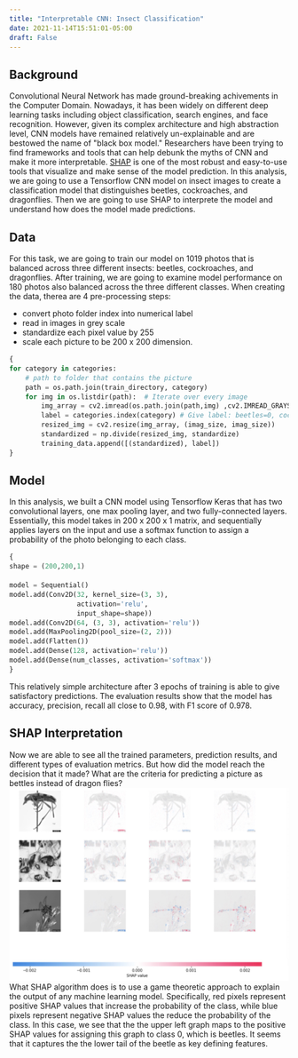 ```yaml
---
title: "Interpretable CNN: Insect Classification"
date: 2021-11-14T15:51:01-05:00
draft: False
---
```

## Background
Convolutional Neural Network has made ground-breaking achivements in the Computer Domain. Nowadays, it has been widely on different deep learning tasks including object classification, search engines, and face recognition. However, given its complex architecture and high abstraction level, CNN models have remained relatively un-explainable and are bestowed the name of "black box model." 
Researchers have been trying to find frameworks and tools that can help debunk the myths of CNN and make it more interpretable. [SHAP](https://github.com/slundberg/shap) is one of the most robust and easy-to-use tools that visualize and make sense of the model prediction. In this analysis, we are going to use a Tensorflow CNN model on insect images to create a classification model that distinguishes beetles, cockroaches, and dragonflies. Then we are going to use SHAP to interprete the model and understand how does the model made predictions.
## Data
For this task, we are going to train our model on 1019 photos that is balanced across three different insects: beetles, cockroaches, and dragonflies. After training, we are going to examine model performance on 180 photos also balanced across the three different classes. 
When creating the data, therea are 4 pre-processing steps:
- convert photo folder index into numerical label
- read in images in grey scale
- standardize each pixel value by 255
- scale each picture to be 200 x 200 dimension. 

```python
{
for category in categories:
    # path to folder that contains the picture
    path = os.path.join(train_directory, category)
    for img in os.listdir(path):  # Iterate over every image
        img_array = cv2.imread(os.path.join(path,img) ,cv2.IMREAD_GRAYSCALE) # Convert to array
        label = categories.index(category) # Give label: beetles=0, cockroach=1, dragonflies = 2
        resized_img = cv2.resize(img_array, (imag_size, imag_size))
        standardized = np.divide(resized_img, standardize)
        training_data.append([(standardized), label])
}
```
## Model
In this analysis, we built a CNN model using Tensorflow Keras that has two convolutional layers, one max pooling layer, and two fully-connected layers. Essentially, this model takes in 200 x 200 x 1 matrix, and sequentially applies layers on the input and use a softmax function to assign a probability of the photo belonging to each class. 
```python
{
shape = (200,200,1)

model = Sequential()
model.add(Conv2D(32, kernel_size=(3, 3),
                 activation='relu',
                 input_shape=shape))
model.add(Conv2D(64, (3, 3), activation='relu'))
model.add(MaxPooling2D(pool_size=(2, 2)))
model.add(Flatten())
model.add(Dense(128, activation='relu'))
model.add(Dense(num_classes, activation='softmax'))
}
```
This relatively simple architecture after 3 epochs of training is able to give satisfactory predictions. The evaluation results show that the model has accuracy, precision, recall all close to 0.98, with F1 score of 0.978.

## SHAP Interpretation
Now we are able to see all the trained parameters, prediction results, and different types of evaluation metrics. But how did the model reach the decision that it made? What are the criteria for predicting a picture as bettles instead of dragon flies? 
![SHAP values embedded test pictures](../../images/shap.jpeg)
What SHAP algorithm does is to use a game theoretic approach to explain the output of any machine learning model. Specifically, red pixels represent positive SHAP values that increase the probability of the class, while blue pixels represent negative SHAP values the reduce the probability of the class. 
In this case, we see that the the upper left graph maps to the positive SHAP values for assigning this graph to class 0, which is beetles. It seems that it captures the the lower tail of the beetle as key defining features. 